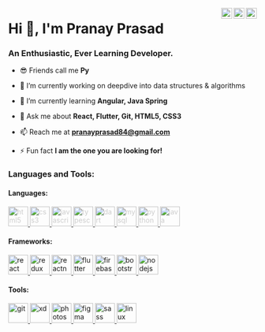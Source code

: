 <a href="https://instagram.com/mr._py" target="_blank" rel="nofollow"><img align="right" style="color:#cdcdcd;" alt="Pranay's Instagram" width="22px" src="https://cdn.jsdelivr.net/npm/simple-icons@v3/icons/instagram.svg" /></a><a href="https://www.linkedin.com/in/pranay-prasad/" target="_blank" rel="nofollow"><img align="right" style="color:#cdcdcd;" alt="Pranay's Linkdein" width="22px" src="https://cdn.jsdelivr.net/npm/simple-icons@v3/icons/linkedin.svg" /></a><a href="https://www.facebook.com/Pranay002/" target="_blank" rel="nofollow"><img  align="right" style="color:#cdcdcd;" alt="Pranay's Facebook" width="22px" src="https://cdn.jsdelivr.net/npm/simple-icons@3.0.1/icons/facebook.svg"/></a>

<h1 align="left">Hi 👋, I'm Pranay Prasad </h1>
<h3 align="left">An Enthusiastic, Ever Learning Developer.</h3>


- 😎 Friends call me **Py**

- 🔭 I’m currently working on deepdive into data structures & algorithms

- 🌱 I’m currently learning **Angular, Java Spring**

- 💬 Ask me about **React, Flutter, Git, HTML5, CSS3**

- 📫 Reach me at **pranayprasad84@gmail.com**

- ⚡ Fun fact **I am the one you are looking for!**

### Languages and Tools:

#### Languages:
<p align="left">
  <a href="https://www.w3.org/html/" target="_blank"> <img src="https://cdn.jsdelivr.net/npm/simple-icons@3.13.0/icons/html5.svg" alt="html5" width="40" height="40" style="color:#cdcdcd;"/> </a>
  <a href="https://www.w3schools.com/css/" target="_blank"> <img src="https://cdn.jsdelivr.net/npm/simple-icons@3.13.0/icons/css3.svg" alt="css3" width="40" height="40" style="color:#cdcdcd;"/> </a>
  <a href="https://developer.mozilla.org/en-US/docs/Web/JavaScript" target="_blank"> <img src="https://cdn.jsdelivr.net/npm/simple-icons@3.13.0/icons/javascript.svg" alt="javascript" width="40" height="40" style="color:#cdcdcd;"/> </a>
  <a href="https://www.typescriptlang.org/" target="_blank"> <img src="https://cdn.jsdelivr.net/npm/simple-icons@3.13.0/icons/typescript.svg" alt="typescript" width="40" height="40" style="color:#cdcdcd;"/> </a>
  <a href="https://dart.dev" target="_blank"> <img src="https://cdn.jsdelivr.net/npm/simple-icons@3.13.0/icons/dart.svg" alt="dart" width="40" height="40" style="color:#cdcdcd;"/> </a>
  <a href="https://www.mysql.com/" target="_blank"> <img src="https://cdn.jsdelivr.net/npm/simple-icons@3.13.0/icons/mysql.svg" alt="mysql" width="40" height="40" style="color:#cdcdcd;"/> </a>
  <a href="https://www.python.org" target="_blank"> <img src="https://cdn.jsdelivr.net/npm/simple-icons@3.13.0/icons/python.svg" alt="python" width="40" height="40" style="color:#cdcdcd;"/> </a>
  <a href="https://www.java.com" target="_blank"> <img src="https://cdn.jsdelivr.net/npm/simple-icons@3.13.0/icons/java.svg" alt="java" width="40" height="40" style="color:#cdcdcd;"/> </a>
</p>

#### Frameworks:
<p align="left">
  <a href="https://reactjs.org/" target="_blank"> <img src="https://cdn.jsdelivr.net/npm/simple-icons@3.13.0/icons/react.svg" alt="react" width="40" height="40"/> </a>
  <a href="https://redux.js.org" target="_blank"> <img src="https://cdn.jsdelivr.net/npm/simple-icons@3.13.0/icons/redux.svg" alt="redux" width="40" height="40"/> </a>
  <a href="https://reactnative.dev/" target="_blank"> <img src="https://cdn.jsdelivr.net/npm/simple-icons@3.13.0/icons/react.svg" alt="reactnative" width="40" height="40"/> </a>
  <a href="https://flutter.dev" target="_blank"> <img src="https://cdn.jsdelivr.net/npm/simple-icons@3.13.0/icons/flutter.svg" alt="flutter" width="40" height="40"/> </a>
  <a href="https://firebase.google.com/" target="_blank"> <img src="https://cdn.jsdelivr.net/npm/simple-icons@3.13.0/icons/firebase.svg" alt="firebase" width="40" height="40"/> </a>
  <a href="https://getbootstrap.com" target="_blank"> <img src="https://cdn.jsdelivr.net/npm/simple-icons@3.13.0/icons/bootstrap.svg" alt="bootstrap" width="40" height="40"/> </a>
  <a href="https://nodejs.org" target="_blank"> <img src="https://cdn.jsdelivr.net/npm/simple-icons@3.13.0/icons/node-dot-js.svg" alt="nodejs" width="40" height="40"/> </a>

 
</p>
  
#### Tools:
<p align="left">
  <a href="https://git-scm.com/" target="_blank"> <img src="https://cdn.jsdelivr.net/npm/simple-icons@3.13.0/icons/git.svg" alt="git" width="40" height="40"/> </a>
  <a href="https://www.adobe.com/products/xd.html" target="_blank"> <img src="https://cdn.jsdelivr.net/npm/simple-icons@3.13.0/icons/adobexd.svg" alt="xd" width="40" height="40"/> </a>
  <a href="https://www.photoshop.com/en" target="_blank"> <img src="https://cdn.jsdelivr.net/npm/simple-icons@3.13.0/icons/adobephotoshop.svg" alt="photoshop" width="40" height="40"/> </a>
  <a href="https://www.figma.com/" target="_blank"> <img src="https://cdn.jsdelivr.net/npm/simple-icons@3.13.0/icons/figma.svg" alt="figma" width="40" height="40"/> </a>
  <a href="https://sass-lang.com" target="_blank"> <img src="https://cdn.jsdelivr.net/npm/simple-icons@3.13.0/icons/sass.svg" alt="sass" width="40" height="40"/> </a>
  <a href="https://www.linux.org/" target="_blank"> <img src="https://cdn.jsdelivr.net/npm/simple-icons@3.13.0/icons/linux.svg" alt="linux" width="40" height="40"/> </a>
</p>
